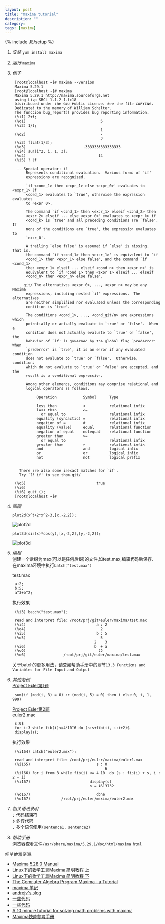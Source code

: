 ```yaml
---
layout: post
title: "maxima tutorial"
description: ""
category: 
tags: [maxima]
---
```

{% include JB/setup %}

1. _安装_ `yum install maxima`
2. _运行_ `maxima`
3. _例子_  

		[root@localhost ~]# maxima --version
		Maxima 5.29.1
		[root@localhost ~]# maxima
		Maxima 5.29.1 http://maxima.sourceforge.net
		using Lisp SBCL 1.1.2-1.fc18
		Distributed under the GNU Public License. See the file COPYING.
		Dedicated to the memory of William Schelter.
		The function bug_report() provides bug reporting information.
		(%i1) 2+3;
		(%o1)                                  5
		(%i2) 1/3;
		                                       1
		(%o2)                                  -
		                                       3
		(%i3) float(1/3);
		(%o3)                          .3333333333333333
		(%i4) sum(i^2, i, 1, 3);
		(%o4)                                 14
		(%i5) ? if

		 -- Special operator: if
			 Represents conditional evaluation.  Various forms of `if'
			 expressions are recognized.

			 `if <cond_1> then <expr_1> else <expr_0>' evaluates to <expr_1> if
			 <cond_1> evaluates to `true', otherwise the expression evaluates
			 to <expr_0>.

			 The command `if <cond_1> then <expr_1> elseif <cond_2> then
			 <expr_2> elseif ... else <expr_0>' evaluates to <expr_k> if
			 <cond_k> is `true' and all preceding conditions are `false'.  If
			 none of the conditions are `true', the expression evaluates to
			 `expr_0'.

			 A trailing `else false' is assumed if `else' is missing.  That is,
			 the command `if <cond_1> then <expr_1>' is equivalent to `if
			 <cond_1> then <expr_1> else false', and the command `if <cond_1>
			 then <expr_1> elseif ... elseif <cond_n> then <expr_n>' is
			 equivalent to `if <cond_1> then <expr_1> elseif ... elseif
			 <cond_n> then <expr_n> else false'.

			git/ The alternatives <expr_0>, ..., <expr_n> may be any Maxima
			 expressions, including nested `if' expressions.  The alternatives
			 are neither simplified nor evaluated unless the corresponding
			 condition is `true'.

			 The conditions <cond_1>, ..., <cond_git/n> are expressions which
			 potentially or actually evaluate to `true' or `false'.  When a
			 condition does not actually evaluate to `true' or `false', the
			 behavior of `if' is governed by the global flag `prederror'.  When
			 `prederror' is `true', it is an error if any evaluated condition
			 does not evaluate to `true' or `false'.  Otherwise, conditions
			 which do not evaluate to `true' or `false' are accepted, and the
			 result is a conditional expression.

			 Among other elements, conditions may comprise relational and
			 logical operators as follows.

				  Operation            Symbol      Type

				  less than            <           relational infix
				  less than            <=
					or equal to                    relational infix
				  equality (syntactic) =           relational infix
				  negation of =        #           relational infix
				  equality (value)     equal       relational function
				  negation of equal    notequal    relational function
				  greater than         >=
					or equal to                    relational infix
				  greater than         >           relational infix
				  and                  and         logical infix
				  or                   or          logical infix
				  not                  not         logical prefix


		  There are also some inexact matches for `if'.
		  Try `?? if' to see them.git/

		(%o5)                                true
		(%i6) 
		(%i6) quit ();
		[root@localhost ~]# 

4. _画图_  

	`plot2d(x^3+2*x^2-3,[x,-2,2]);`

	![plot2d](/assets/image/posts/maxima-plot2d.png)

	`plot3d(sin(x)*cos(y),[x,-2,2],[y,-2,2]);`

	![plot3d](/assets/image/posts/maxima-plot3d.png)

5. _编程_  
	创建一个后缀为max(可以是任何后缀)的文件,如test.max,编辑代码后保存.  
	在maxima环境中执行`batch("test.max")`

	test.max

		a:2;
		b:5;
		a^3+b^2;

	执行效果

		(%i3) batch("test.max");

		read and interpret file: /root/prj/git/euler/maxima/test.max
		(%i4)                                a : 2
		(%o4)                                  2
		(%i5)                                b : 5
		(%o5)                                  5
	                                        2    3
		(%i6)                               b  + a
		(%o6)                                 33
		(%o6)                 /root/prj/git/euler/maxima/test.max

	关于batch的更多用法，请查阅帮助手册中的章节`13.3 Functions and Variables for File Input and Output`

6. _其他范例_  
	[Project Euler第1题](http://projecteuler.net/problem=1)  

		sum(if (mod(i, 3) = 0) or (mod(i, 5) = 0) then i else 0, i, 1, 999)

	[Project Euler第2题](http://projecteuler.net/problem=1)  
	euler2.max

		s:0$
		for i:3 while fib(i)<=4*10^6 do (s:s+fib(i), i:i+2)$
		display(s);
	
	执行效果

		(%i164) batch("euler2.max");

		read and interpret file: /root/prj/euler/maxima/euler2.max
		(%i165)                              s : 0
												 6
		(%i166) for i from 3 while fib(i) <= 4 10  do (s : fib(i) + s, i : 2 + i)
		(%i167)                           display(s)
										  s = 4613732

		(%o167)                              done
		(%o167)              /root/prj/euler/maxima/euler2.max	

7. _相关语法说明_  
	`;` 代码结束符    
	`$` 多行代码  
	`,` 多个语句使用`(sentence1, sentence2)`  

8. _帮助手册_  
	浏览器查看文件`/usr/share/maxima/5.29.1/doc/html/maxima.html`

相关教程资源:  
+ [Maxima 5.28.0 Manual](http://maxima.sourceforge.net/docs/manual/en/maxima.html)
+ [Linux下的数学工具Maxima 简明教程 上](http://www.matrix67.com/blog/archives/337)
+ [Linux下的数学工具Maxima 简明教程 下](http://www.matrix67.com/blog/archives/338)
+ [The Computer Algebra Program Maxima - a Tutorial](http://maxima.sourceforge.net/docs/tutorial/en/gaertner-tutorial-revision/Contents.htm)
+ [maxima 笔记](http://tranzing.blogspot.com/2005/01/maxima.html)
+ [andrejv's blog](http://andrejv.wordpress.com/category/maxima/)
+ [一些代码](http://inside.mines.edu/fs_home/whereman/software.html)
+ [一些代码](http://inside.mines.edu/fs_home/whereman/software/painleve/macsyma/single/np_sing.max)
+ [A 10 minute tutorial for solving math problems with maxima](http://math-blog.com/2007/06/04/a-10-minute-tutorial-for-solving-math-problems-with-maxima/)
+ [Maxima快速参考手册](https://webfiles.uci.edu/huanm/www/maxima/maxima_zh.pdf)

